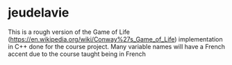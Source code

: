 # jeudelavie

This is a rough version of the Game of Life (https://en.wikipedia.org/wiki/Conway%27s_Game_of_Life) implementation in C++ done for the course project.
Many variable names will have a French accent due to the course taught being in French
